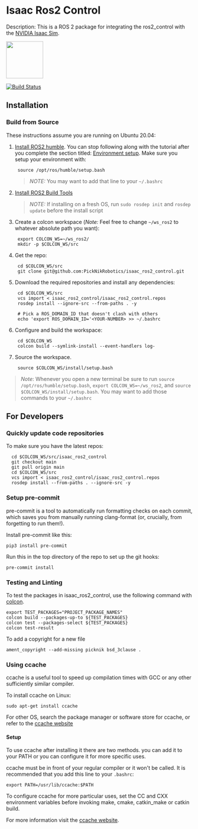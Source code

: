 # Isaac Ros2 Control

Description: This is a ROS 2 package for integrating the ros2_control with the [NVIDIA Isaac Sim](https://developer.nvidia.com/isaac-sim).


<img src="https://picknik.ai/assets/images/logo.jpg" width="100">

[![Build Status](https://github.com/PickNikRobotics/isaac_ros2_control/actions/workflows/build_and_test.yaml/badge.svg)](https://github.com/PickNikRobotics/isaac_ros2_control/actions/workflows/build_and_test.yaml)

## Installation

### Build from Source

These instructions assume you are running on Ubuntu 20.04:

1. [Install ROS2 humble](https://docs.ros.org/en/humble/Installation/Ubuntu-Install-Debians.html). You can stop following along with the tutorial after you complete the section titled: [Environment setup](https://docs.ros.org/en/humble/Installation/Ubuntu-Install-Debians.html#environment-setup). Make sure you setup your environment with:

        source /opt/ros/humble/setup.bash

   > *NOTE:* You may want to add that line to your `~/.bashrc`

2. [Install ROS2 Build Tools](https://docs.ros.org/en/humble/Installation/Ubuntu-Development-Setup.html#install-development-tools-and-ros-tools)

   > *NOTE:* If installing on a fresh OS, run `sudo rosdep init` and `rosdep update` before the install script

3. Create a colcon workspace (*Note:* Feel free to change `~/ws_ros2` to whatever absolute path you want):

        export COLCON_WS=~/ws_ros2/
        mkdir -p $COLCON_WS/src

4. Get the repo:

        cd $COLCON_WS/src
        git clone git@github.com:PickNikRobotics/isaac_ros2_control.git

5. Download the required repositories and install any dependencies:

        cd $COLCON_WS/src
        vcs import < isaac_ros2_control/isaac_ros2_control.repos
        rosdep install --ignore-src --from-paths . -y

        # Pick a ROS_DOMAIN_ID that doesn't clash with others
        echo 'export ROS_DOMAIN_ID='<YOUR-NUMBER> >> ~/.bashrc

7. Configure and build the workspace:

        cd $COLCON_WS
        colcon build --symlink-install --event-handlers log-

8. Source the workspace.

        source $COLCON_WS/install/setup.bash

> *Note*: Whenever you open a new terminal be sure to run `source /opt/ros/humble/setup.bash`, `export COLCON_WS=~/ws_ros2`, and `source $COLCON_WS/install/setup.bash`. You may want to add those commands to your `~/.bashrc`

## For Developers

### Quickly update code repositories

To make sure you have the latest repos:

      cd $COLCON_WS/src/isaac_ros2_control
      git checkout main
      git pull origin main
      cd $COLCON_WS/src
      vcs import < isaac_ros2_control/isaac_ros2_control.repos
      rosdep install --from-paths . --ignore-src -y

### Setup pre-commit

pre-commit is a tool to automatically run formatting checks on each commit, which saves you from manually running clang-format (or, crucially, from forgetting to run them!).

Install pre-commit like this:

```
pip3 install pre-commit
```

Run this in the top directory of the repo to set up the git hooks:

```
pre-commit install
```

### Testing and Linting

To test the packages in isaac_ros2_control, use the following command with [colcon](https://colcon.readthedocs.io/en/released/).

    export TEST_PACKAGES="PROJECT_PACKAGE_NAMES"
    colcon build --packages-up-to ${TEST_PACKAGES}
    colcon test --packages-select ${TEST_PACKAGES}
    colcon test-result

To add a copyright for a new file

    ament_copyright --add-missing picknik bsd_3clause .

### Using ccache

ccache is a useful tool to speed up compilation times with GCC or any other sufficiently similar compiler.

To install ccache on Linux:

    sudo apt-get install ccache

For other OS, search the package manager or software store for ccache, or refer to the [ccache website](https://ccache.dev/)

#### Setup

To use ccache after installing it there are two methods. you can add it to your PATH or you can configure it for more specific uses.

ccache must be in front of your regular compiler or it won't be called. It is recommended that you add this line to your `.bashrc`:

    export PATH=/usr/lib/ccache:$PATH

To configure ccache for more particular uses, set the CC and CXX environment variables before invoking make, cmake, catkin_make or catkin build.

For more information visit the [ccache website](https://ccache.dev/).

